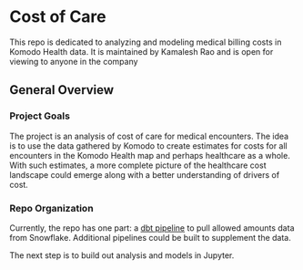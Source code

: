 # Cost of Care

This repo is dedicated to analyzing and modeling medical billing costs in Komodo Health data. It is maintained by Kamalesh Rao and is open for viewing to anyone in the company

## General Overview

### Project Goals

The project is an analysis of cost of care for medical encounters. The idea is to use the data gathered by Komodo to create estimates for costs for all encounters in the Komodo Health map and perhaps healthcare as a whole. With such estimates, a more complete picture of the healthcare cost landscape could emerge along with a better understanding of drivers of cost. 

### Repo Organization

Currently, the repo has one part: a [dbt pipeline](https://github.com/komodokamalesh/costofcare/tree/main/dbt) to pull allowed amounts data from Snowflake. Additional pipelines could be built to supplement the data. 

The next step is to build out analysis and models in Jupyter. 
